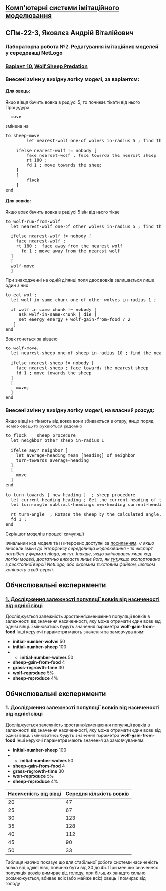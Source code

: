 
## [Комп'ютерні системи імітаційного моделювання](https://github.com/knureigs/GitHubDocs_Simulation/blob/main/lb/Simulation_Lab2/example.md#%D0%BA%D0%BE%D0%BC%D0%BF%D1%8E%D1%82%D0%B5%D1%80%D0%BD%D1%96-%D1%81%D0%B8%D1%81%D1%82%D0%B5%D0%BC%D0%B8-%D1%96%D0%BC%D1%96%D1%82%D0%B0%D1%86%D1%96%D0%B9%D0%BD%D0%BE%D0%B3%D0%BE-%D0%BC%D0%BE%D0%B4%D0%B5%D0%BB%D1%8E%D0%B2%D0%B0%D0%BD%D0%BD%D1%8F)

## СПм-22-3,  Яковлєв Андрій Віталійович
### Лабораторна робота №**2**. Редагування імітаційних моделей у середовищі NetLogo
  

###  [Варіант 10,](https://github.com/Avareco/Ksim/blob/main/README.md#%D0%B2%D0%B0%D1%80%D1%96%D0%B0%D0%BD%D1%82-10-wolf-sheep-predation) [Wolf Sheep Predation](https://www.netlogoweb.org/launch#http://www.netlogoweb.org/assets/modelslib/Sample%20Models/Biology/Wolf%20Sheep%20Predation.nlogo)


  

### Внесені зміни у вихідну логіку моделі, за варіантом:
#### Для овець: 
Якцо вівця бачить вовка в радіусі 5, то починає тікати від нього
Процедура 
<pre>  move</pre>
змінена на 
 <pre>
to sheep-move
 		let nearest-wolf one-of wolves in-radius 5 ; find the nearest wolf

  	ifelse nearest-wolf != nobody [
    	face nearest-wolf ; face towards the nearest sheep
    	rt 180 ;
    	fd 1 ; move towards the sheep
  	]
  	[
    	flock
  	]
end
</pre>
#### Для вовків: 
Якщо вовк бачить вовка в радіусі 5 він від нього тікає
 <pre>
to wolf-run-from-wolf
  let nearest-wolf one-of other wolves in-radius 5 ; find the nearest wolf within vision range

  ifelse nearest-wolf != nobody [
    face nearest-wolf ;
    rt 180 ;  face away from the nearest wolf
	  fd 1 ; move away from the nearest wolf
  ]
  [
  wolf-move
  ] 
</pre>
При знаходженні на одній ділянці поля двох вовків залишається лише один з них
 <pre>
to eat-wolf;
  let wolf-in-same-chunk one-of other wolves in-radius 1 ;

  if wolf-in-same-chunk != nobody [
 	 ask wolf-in-same-chunk [ die ]
 	 set energy energy + wolf-gain-from-food / 2
   ]    
end
</pre>
Вовк гонеться за вівцею
 <pre>
to wolf-move;
  let nearest-sheep one-of sheep in-radius 10 ; find the nearest sheep within vision range

  ifelse nearest-sheep != nobody [
    face nearest-sheep ; face towards the nearest sheep
    fd 1 ; move towards the sheep
  ]
  [
    move;
  ]   
end
</pre>
### Внесені зміни у вихідну логіку моделі, на власний розсуд:
Якщо вівці не тікають від вовка вони збиваються в отару, якщо поряд немаэ овець то рухаються радомно 
<pre>
to flock  ; sheep procedure
  let neighbor other sheep in-radius 1

  ifelse any? neighbor [
    let average-heading mean [heading] of neighbor
    turn-towards average-heading 
  ]
  [
    move
  ]
end

to turn-towards [ new-heading ]  ; sheep procedure
  let current-heading heading ; Get the current heading of the sheep
  let turn-angle subtract-headings new-heading current-heading ; Calculate the angle to turn towards the new heading
   
  rt turn-angle  ; Rotate the sheep by the calculated angle, scaled by the strength factor
  fd 1 ;
end
</pre>

Скріншот моделі в процесі симуляції

Фінальний код моделі та її інтерфейс доступні за  [посиланням](https://github.com/knureigs/GitHubDocs_Simulation/blob/main/lb/Simulation_Lab2/example-model.nlogo).  _// якщо вносили зміни до інтерфейсу середовища моделювання - то експорт потрібен у форматі nlogo, як тут. Інакше, якщо змінювався лише код логіки моделі, достатньо викласти лише його, як  [тут](https://github.com/knureigs/GitHubDocs_Simulation/blob/main/lb/Simulation_Lab2/example-model-code.html),якщо експортовано з десктопної версії NetLogo, або окремим текстовим файлом, шляхом копіпасту з веб-версії_.  

## Обчислювальні експерименти
### [1. Дослідження залежності популяції вовків від насиченості від однієї вівці](https://github.com/Avareco/Ksim/blob/main/README.md#1-%D0%B4%D0%BE%D1%81%D0%BB%D1%96%D0%B4%D0%B6%D0%B5%D0%BD%D0%BD%D1%8F-%D0%B7%D0%B0%D0%BB%D0%B5%D0%B6%D0%BD%D0%BE%D1%81%D1%82%D1%96-%D0%BF%D0%BE%D0%BF%D1%83%D0%BB%D1%8F%D1%86%D1%96%D1%97-%D0%B2%D0%BE%D0%B2%D0%BA%D1%96%D0%B2-%D0%B2%D1%96%D0%B4-%D0%BD%D0%B0%D1%81%D0%B8%D1%87%D0%B5%D0%BD%D0%BE%D1%81%D1%82%D1%96-%D0%B2%D1%96%D0%B4-%D0%BE%D0%B4%D0%BD%D1%96%D1%94%D1%97-%D0%B2%D1%96%D0%B2%D1%86%D1%96)

Досліджується залежність зростання\зменшення популяції вовків в залежності від значення насиченності, яку може отримати один вовк від однієї вівці. Змінюватись будуть значення параметра  **wolf-gain-from-food**  Інші керуючі параметри мають значення за замовчуванням:

-   **initial-number-wolveі**  50
-   **initial-number-sheep**  100
-   -   **initial-number-wolves**  50
-   **sheep-gain-from-food**  4
-   **grass-regrowth-time**  30
-   **wolf-reproduce**  5%
-   **sheep-reproduce**  4%


## Обчислювальні експерименти 
### 1. Дослідження залежності популяції вовків від насиченості від однієї вівці
Досліджується залежність зростання\зменшення популяції вовків в залежності від значення насиченності, яку може отримати один вовк від однієї вівці. Змінюватись будуть значення параметра **wolf-gain-from-food**
Інші керуючі параметри мають значення за замовчуванням:
- **initial-number-sheep** 100
- - **initial-number-wolves** 50
- **sheep-gain-from-food** 4
- **grass-regrowth-time** 30
- **wolf-reproduce** 5%
- **sheep-reproduce** 4%

<table>
<thead>
<tr><th>Насиченість від вівці</th><th>Середня кількість вовків</th></tr>
</thead>
<tbody>
<tr><td>20</td><td>47</td></tr>
<tr><td>25</td><td>67</td></tr>
<tr><td>30</td><td>123</td></tr>
<tr><td>35</td><td>128</td></tr>
<tr><td>40</td><td>112</td></tr>
<tr><td>45</td><td>90</td></tr>
<tr><td>50</td><td>33</td></tr>
</tbody>
</table>

Таблиця наочно показує що для стабільної роботи системи насиченість вовка від однієї вівці повинна бути    від 30 до 45. При менших значеннях популяція вовків вимирає від голоду, при більших занадто сильно розмножується, вбиває всіх (або майже всіх) овець і помирає від голоду 



